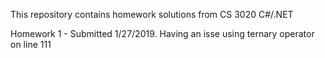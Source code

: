 This repository contains homework solutions from CS 3020 C#/.NET

Homework 1 - Submitted 1/27/2019. Having an isse using ternary operator on line 111
